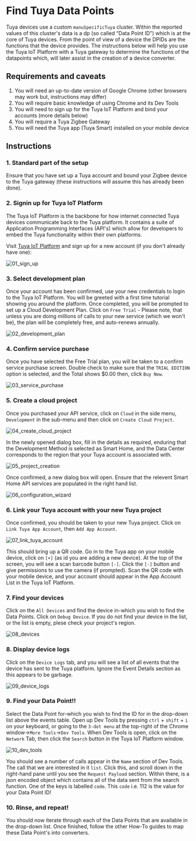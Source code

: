 # Find Tuya Data Points
Tuya devices use a custom `manuSpecificTuya` cluster. Within the reported values of this cluster's data is a dp (so called “Data Point ID”) which is at the core of Tuya devices. From the point of view of a device the DPIDs are the functions that the device provides. The instructions below will help you use the Tuya IoT Platform with a Tuya gateway to determine the functions of the datapoints which, will later assist in the creation of a device converter.

## Requirements and caveats
1. You will need an up-to-date version of Google Chrome (other browsers may work but, instructions may differ)
2. You will require basic knowledge of using Chrome and its Dev Tools
3. You will need to sign up for the Tuya IoT Platform and bind your accounts (more details below)
4. You will require a Tuya Zigbee Gateway
5. You will need the Tuya app (Tuya Smart) installed on your mobile device

## Instructions
### 1. Standard part of the setup
Ensure that you have set up a Tuya account and bound your Zigbee device to the Tuya gateway (these instructions will assume this has already been done).

### 2. Signin up for Tuya IoT Platform
The Tuya IoT Platform is the backbone for how internet connected Tuya devices communicate back to the Tuya platform. It contains a suite of Application Programming Interfaces (API's) which allow for developers to embed the Tuya functionality within their own platforms.

Visit [Tuya IoT Platform](https://iot.tuya.com/) and sign up for a new account (if you don't already have one):

![01_sign_up](../../images/how_tos/tuya_dp/01_sign_up.png)

### 3. Select development plan
Once your account has been confirmed, use your new credentials to login to the Tuya IoT Platform. You will be greeted with a first time tutorial showing you around the platform. Once completed, you will be prompted to set up a Cloud Development Plan. Click on `Free Trial` - Please note, that unless you are doing millions of calls to your new service (which we won't be), the plan will be completely free, and auto-renews annually.

![02_development_plan](../../images/how_tos/tuya_dp/02_development_plan.png)

### 4. Confirm service purchase
Once you have selected the Free Trial plan, you will be taken to a confirm service purchase screen. Double check to make sure that the `TRIAL EDITION` option is selected, and the Total shows $0.00 then, click `Buy Now`.

![03_service_purchase](../../images/how_tos/tuya_dp/03_service_purchase.png)

### 5. Create a cloud project
Once you purchased your API service, click on `Cloud` in the side menu, `Development` in the sub-menu and then click on `Create Cloud Project`.

![04_create_cloud_project](../../images/how_tos/tuya_dp/04_create_cloud_project.png)

In the newly opened dialog box, fill in the details as required, enduring that the Development Method is selected as Smart Home, and the Data Center corresponds to the region that your Tuya account is associated with.

![05_project_creation](../../images/how_tos/tuya_dp/05_project_creation.png)

Once confirmed, a new dialog box will open. Ensure that the relevent Smart Home API services are populated in the right hand list.

![06_configuration_wizard](../../images/how_tos/tuya_dp/06_configuration_wizard.png)

### 6. Link your Tuya account with your new Tuya project
Once confirmed, you should be taken to your new Tuya project. Click on `Link Tuya App Account`, then `Add App Account`.

![07_link_tuya_account](../../images/how_tos/tuya_dp/07_link_tuya_account.png)

This should bring up a QR code. Go in to the Tuya app on your mobile device, click on `[+]` (as id you are adding a new device). At the top of the screen, you will see a scan barcode button `[-]`. Click the `[-]` button and give permissions to use the camera (if prompted). Scan the QR code with your mobile device, and your account should appear in the App Account List in the Tuya IoT Platform.

### 7. Find your devices
Click on the `All Devices` and find the device in-which you wish to find the Data Points. Click on `Debug Device`. If you do not find your device in the list, or the list is empty, plese check your project's region.

![08_devices](../../images/how_tos/tuya_dp/08_devices.png)

### 8. Display device logs
Click on the `Device Logs` tab, and you will see a list of all events that the device has sent to the Tuya platform. Ignore the Event Details section as this appears to be garbage.

![09_device_logs](../../images/how_tos/tuya_dp/09_device_logs.png)

### 9. Find your Data Point!!
Select the Data Point for-which you wish to find the ID for in the drop-down list above the events table. Open up Dev Tools by pressing `ctrl` + `shift` + `i` on your keyboard, or going to the `3-dot menu` at the top-right of the Chrome window->`More Tools`->`Dev Tools`. When Dev Tools is open, click on the `Network` Tab, then click the `Search` button in the Tuya IoT Platform window.

![10_dev_tools](../../images/how_tos/tuya_dp/10_dev_tools.png)

You should see a number of calls appear in the `Name` section of Dev Tools. The call that we are interested in it `list`. Click this, and scroll down in the right-hand pane until you see the `Request Payload` section. Within there, is a json encoded object which contains all of the data sent from the search function. One of the keys is labelled `code`. This `code` i.e. 112 is the value for your Data Point ID!

### 10. Rinse, and repeat!

You should now iterate through each of the Data Points that are available in the drop-down list. Once finished, follow the other How-To guides to map these Data Point's into converters.
